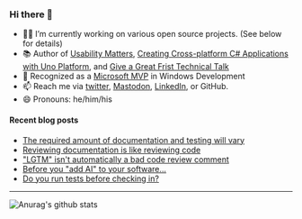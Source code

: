 ### Hi there 👋

- 👨‍💻 I’m currently working on various open source projects. (See below for details)
- 📚 Author of [Usability Matters](https://www.manning.com/books/usability-matters?a_aid=mrlacey), [Creating Cross-platform C# Applications with Uno Platform](https://www.packtpub.com/product/creating-cross-platform-c-applications-with-uno-platform/9781801078498), and [Give a Great Frist Technical Talk](https://amzn.to/3XQ82gY)
- 🏅 Recognized as a [Microsoft MVP](https://mvp.microsoft.com/en-us/PublicProfile/5001397?fullName=Matt%20Lacey) in Windows Development
- 📫 Reach me via [twitter](https://twitter.com/mrlacey), <a rel="me" href="https://fosstodon.org/@mrlacey">Mastodon</a>, [LinkedIn](https://www.linkedin.com/in/mrlacey), or GitHub.
- 😄 Pronouns: he/him/his

<!--
**mrlacey/mrlacey** is a ✨ _special_ ✨ repository because its `README.md` (this file) appears on your GitHub profile.

Here are some ideas to get you started:

- 🔭 I’m currently working on ...
- 🌱 I’m currently learning ...
- 👯 I’m looking to collaborate on ...
- 🤔 I’m looking for help with ...
- 💬 Ask me about ...
- 📫 How to reach me: ...
- 😄 Pronouns: ...
- ⚡ Fun fact: ...
-->

#### Recent blog posts
<!-- BLOG-POST-LIST:START -->
- [The required amount of documentation and testing will vary](https://www.mrlacey.com/2024/03/the-required-amount-of-documentation.html)
- [Reviewing documentation is like reviewing code](https://www.mrlacey.com/2024/02/reviewing-documentation-is-like.html)
- [&quot;LGTM&quot; isn&#39;t automatically a bad code review comment](https://www.mrlacey.com/2024/02/lgtm-isnt-automatically-bad-code-review.html)
- [Before you &quot;add AI&quot; to your software...](https://www.mrlacey.com/2024/02/before-you-add-ai-to-your-software.html)
- [Do you run tests before checking in?](https://www.mrlacey.com/2024/02/do-you-run-tests-before-checking-in.html)
<!-- BLOG-POST-LIST:END -->

---

![Anurag's github stats](https://github-readme-stats.vercel.app/api?username=mrlacey&count_private=true&show_icons=true)
